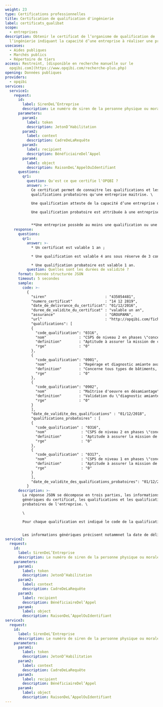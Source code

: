 ```yaml
---
weight: 23
type: Certifications professionnelles
title: Certification de qualification d'ingénierie
label: certificats_qualibat
scope:
  - entreprises
description: Obtenir le certificat de l’organisme de qualification de
  l’ingénierie indiquant la capacité d’une entreprise à réaliser une prestation.
usecases:
  - Aides publiques
  - Marchés publics
  - Répertoire de tiers
access: Restreint, [disponible en recherche manuelle sur le
  opqibi.com](https://www.opqibi.com/recherche-plus.php)
opening: Données publiques
providers:
  - opqibi
services:
  service1:
    request:
      id:
        label: SirenDeL’Entreprise
        description: Le numéro de siren de la personne physique ou morale recherchée
      parameters:
        param1:
          label: token
          description: JetonD’Habilitation
        param2:
          label: context
          description: CadreDeLaRequête
        param3:
          label: recipient
          description: BénéficiaireDel’Appel
        param4:
          label: object
          description: RaisonDeL’AppelOuIdentifiant
      questions:
        qr1:
          question: Qu'est ce que certifie l'OPQBI ?
          answer: >-
            Ce certificat permet de connaitre les qualifications et les
            qualifications probatoires qu'une entreprise maitrise. \

            Une qualification atteste de la capacité d’une entreprise d’ingénierie pour réaliser une prestation déterminée. Elle est attribuée sur la base de critères légaux, administratifs, juridiques, financiers et techniques (moyens (humains, matériels, méthodologiques) et références). \

            Une qualification probatoire est attribuée à une entreprise nouvellement créée ou en cours de diversification qui ne dispose pas encore de référence ou en nombre insuffisant mais satisfait aux critères légaux, administratifs, juridiques et moyens. 


            **Une entreprise possède au moins une qualification ou une qualification probatoire.**
    response:
      questions:
        qr1:
          answer: >-
            * Un certificat est valable 1 an ; 

            * Une qualification est valable 4 ans sous réserve de 3 contrôles annuels ;  

            * Une qualification probatoire est valable 1 an.
          question: Quelles sont les durées de validité ?
      format: Donnée structurée JSON
      timeout: 5 secondes
      sample:
        code: >-
          {
            "siren"                           : "435054481",
            "numero_certificat"               : "14 12 2819",
            "date_de_delivrance_du_certificat": "01/12/2016",
            "duree_de_validite_du_certificat" : "valable un an",
            "assurance"                       : "GROUPAMA",
            "url"                             : "http://opqibi.com/fiche.php?id=2975",
            "qualifications": [
            {
              "code_qualification": "0316",
              "nom"               : "CSPS de niveau 2 en phases \"conception et réalisation\"",
              "definition"        : "Aptitude à assurer la mission de coordination sécurité et protection de la santé en phases de conception et réalisation des opérations de 2ème  catégorie.<br />La mission commence obligatoirement en début de la phase de conception et se termine avec la remise du DIUO en fin d'opération.",
              "rge"               : "0"
            },
            {
              "code_qualification": "0901",
              "nom"               : "Repérage et diagnostic amiante avant travaux",
              "definition"        : "Concerne tous types de bâtiments, d'ouvrages d'infrastructure, d'équipements et de matériels susceptibles de contenir de l'amiante et pour lesquels des travaux de modification ou de démolition sont envisagés.<br /><br />Porte sur la recherche, la localisation et l'identification des matériaux et produits contenant de l'amiante (MPCA) selon les normes et textes en vigueur, tâche qui doit être entreprise avant la réalisation desdits travaux.<br /><br />Comprend en particulier la rédaction du rapport de repérage et l'établissement d'une cartographie permettant de localiser précisément les MPCA.<br /><br />",
              "rge"               : "0"
            },
            {
              "code_qualification": "0902",
              "nom"               : "Maîtrise d'oeuvre en désamiantage",
              "definition"        : "Validation du \"diagnostic amiante\", analyse des risques, définition des travaux d'élimination ou de neutralisation de l'amiante présent dans les composants et équipements du BTP, consultation des entreprises, analyse du plan de retrait, suivi des travaux et des marchés jusqu'à la réception finale.",
              "rge"               : "0"
            }
            ],
            "date_de_validite_des_qualifications" : "01/12/2018",
            "qualifications_probatoires" : [
            {
              "code_qualification" : "0316",
              "nom"                : "CSPS de niveau 2 en phases \"conception et réalisation\"",
              "definition"         : "Aptitude à assurer la mission de coordination sécurité et protection de la santé en phases de conception et réalisation des opérations de 2ème  catégorie.<br />La mission commence obligatoirement en début de la phase de conception et se termine avec la remise du DIUO en fin d'opération.",
              "rge"                : "0"
            },
            {
              "code_qualification" : "0317",
              "nom"                : "CSPS de niveau 1 en phases \"conception et réalisation\"",
              "definition"         : "Aptitude à assurer la mission de coordination sécurité et protection de la santé en phases de conception et réalisation des opérations de 1ère  catégorie.<br />La mission commence obligatoirement en début de la phase de conception et se termine avec la remise du DIUO en fin d'opération.<br /><br />Nota :  L'attribution de la qualification 0317 entraîne automatiquement celle de la qualification 0316.",
              "rge"                : "0"
            }
            ],
            "date_de_validite_des_qualifications_probatoires": "01/12/2016"
          }
      description: >-
        La réponse JSON se décompose en trois parties, les informations
        génériques du certificat, les qualifications et les qualifications
        probatoires de l'entreprise. \

        \

        Pour chaque qualification est indiqué le code de la qualification, son nom et sa définition, si elle est RGE, c'est à dire reconnue garante de l'environnement. Leurs dates de validité sont précisées en fin de liste.


        Les informations génériques précisent notammnet la date de délivrance du certificat et sa durée de validité.
service2:
  request:
    id:
      label: SirenDeL’Entreprise
      description: Le numéro de siren de la personne physique ou morale recherchée
    parameters:
      param1:
        label: token
        description: JetonD’Habilitation
      param2:
        label: context
        description: CadreDeLaRequête
      param3:
        label: recipient
        description: BénéficiaireDel’Appel
      param4:
        label: object
        description: RaisonDeL’AppelOuIdentifiant
service3:
  request:
    id:
      label: SirenDeL’Entreprise
      description: Le numéro de siren de la personne physique ou morale recherchée
    parameters:
      param1:
        label: token
        description: JetonD’Habilitation
      param2:
        label: context
        description: CadreDeLaRequête
      param3:
        label: recipient
        description: BénéficiaireDel’Appel
      param4:
        label: object
        description: RaisonDeL’AppelOuIdentifiant
---
```

